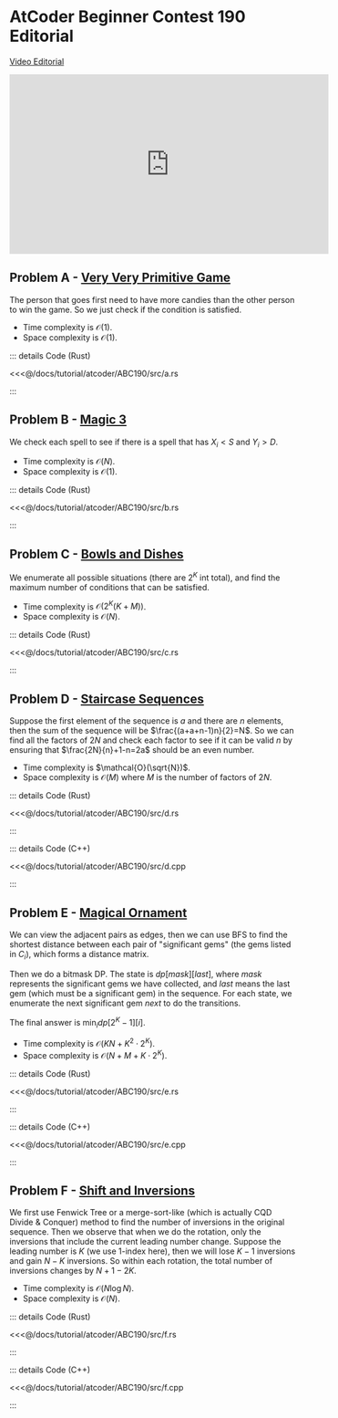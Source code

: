 # AtCoder Beginner Contest 190 Editorial

[Video Editorial](https://www.youtube.com/watch?v=K6_AzyUn8OM)

<iframe width="560" height="315" src="https://www.youtube.com/embed/K6_AzyUn8OM" frameborder="0" allow="accelerometer; autoplay; clipboard-write; encrypted-media; gyroscope; picture-in-picture" allowfullscreen></iframe>

## Problem A -  [Very Very Primitive Game](https://atcoder.jp/contests/abc190/tasks/abc190_a)

The person that goes first need to have more candies than the other person to win the game. So we just check if the condition is satisfied.

- Time complexity is $\mathcal{O}(1)$.
- Space complexity is $\mathcal{O}(1)$.

::: details Code (Rust)

<<<@/docs/tutorial/atcoder/ABC190/src/a.rs

:::

## Problem B - [Magic 3](https://atcoder.jp/contests/abc190/tasks/abc190_b)

We check each spell to see if there is a spell that has $X_i<S$ and $Y_i>D$.

- Time complexity is $\mathcal{O}(N)$.
- Space complexity is $\mathcal{O}(1)$.

::: details Code (Rust)

<<<@/docs/tutorial/atcoder/ABC190/src/b.rs

:::

## Problem C - [Bowls and Dishes](https://atcoder.jp/contests/abc190/tasks/abc190_c)

We enumerate all possible situations (there are $2^K$ int total), and find the maximum number of conditions that can be satisfied.

- Time complexity is $\mathcal{O}(2^K(K+M))$.
- Space complexity is $\mathcal{O}(N)$.

::: details Code (Rust)

<<<@/docs/tutorial/atcoder/ABC190/src/c.rs

:::

## Problem D - [Staircase Sequences](https://atcoder.jp/contests/abc190/tasks/abc190_d)

Suppose the first element of the sequence is $a$ and there are $n$ elements, then the sum of the sequence will be $\frac{(a+a+n-1)n}{2}=N$. So we can find all the factors of $2N$ and check each factor to see if it can be valid $n$ by ensuring that $\frac{2N}{n}+1-n=2a$ should be an even number.

- Time complexity is $\mathcal{O}(\sqrt{N})$.
- Space complexity is $\mathcal{O}(M)$ where $M$ is the number of factors of $2N$.

::: details Code (Rust)

<<<@/docs/tutorial/atcoder/ABC190/src/d.rs

:::

::: details Code (C++)

<<<@/docs/tutorial/atcoder/ABC190/src/d.cpp

:::

## Problem E - [Magical Ornament](https://atcoder.jp/contests/abc190/tasks/abc190_e)

We can view the adjacent pairs as edges, then we can use BFS to find the shortest distance between each pair of "significant gems" (the gems listed in $C_i$), which forms a distance matrix.

Then we do a bitmask DP. The state is $dp[mask][last]$, where $mask$ represents the significant gems we have collected, and $last$ means the last gem (which must be a significant gem) in the sequence. For each state, we enumerate the next significant gem $next$ to do the transitions.

The final answer is $\min_i{dp[2^K-1][i]}$.

- Time complexity is $\mathcal{O}(KN+K^2\cdot2^K)$.
- Space complexity is $\mathcal{O}(N+M+K\cdot2^K)$.

::: details Code (Rust)

<<<@/docs/tutorial/atcoder/ABC190/src/e.rs

:::

::: details Code (C++)

<<<@/docs/tutorial/atcoder/ABC190/src/e.cpp

:::

## Problem F - [Shift and Inversions](https://atcoder.jp/contests/abc190/tasks/abc190_f)

We first use Fenwick Tree or a merge-sort-like (which is actually CQD Divide & Conquer) method to find the number of inversions in the original sequence. Then we observe that when we do the rotation, only the inversions that include the current leading number change. Suppose the leading number is $K$ (we use $1$-index here), then we will lose $K-1$ inversions and gain $N-K$ inversions. So within each rotation, the total number of inversions changes by $N+1-2K$.

- Time complexity is $\mathcal{O}(N\log N)$.
- Space complexity is $\mathcal{O}(N)$.

::: details Code (Rust)

<<<@/docs/tutorial/atcoder/ABC190/src/f.rs

:::

::: details Code (C++)

<<<@/docs/tutorial/atcoder/ABC190/src/f.cpp

:::

<Utterances />
